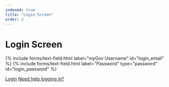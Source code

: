 ```yaml
---
indexed: true
title: "Login Screen"
order: 2
---
```


# Login Screen

{% include forms/text-field.html label="myGov Username" id="login_email" %}
{% include forms/text-field.html label="Password" type="password" id="login_password" %}

<a class="button button--primary" href="/post-login.html">Login</a>
<a href="/forgot-password">Need help logging in?</a>
